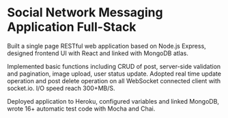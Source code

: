 # Social Network Messaging Application Full-Stack

Built a single page RESTful web application based on Node.js Express, designed frontend UI with React and linked with MongoDB atlas.

Implemented basic functions including CRUD of post, server-side validation and pagination, image upload, user status update. Adopted real time update operation and post delete operation on all WebSocket connected client with socket.io. I/O speed reach 300+MB/S.

Deployed application to Heroku, configured variables and linked MongoDB, wrote 16+ automatic test code with Mocha and Chai.
